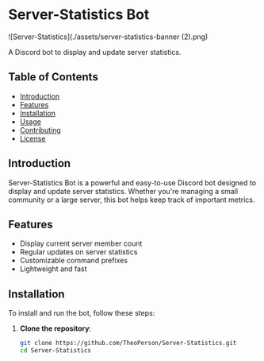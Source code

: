 # Server-Statistics Bot

![Server-Statistics](./assets/server-statistics-banner (2).png)

A Discord bot to display and update server statistics.

## Table of Contents

- [Introduction](#introduction)
- [Features](#features)
- [Installation](#installation)
- [Usage](#usage)
- [Contributing](#contributing)
- [License](#license)

## Introduction

Server-Statistics Bot is a powerful and easy-to-use Discord bot designed to display and update server statistics. Whether you're managing a small community or a large server, this bot helps keep track of important metrics.

## Features

- Display current server member count
- Regular updates on server statistics
- Customizable command prefixes
- Lightweight and fast

## Installation

To install and run the bot, follow these steps:

1. **Clone the repository**:
   ```bash
   git clone https://github.com/TheoPerson/Server-Statistics.git
   cd Server-Statistics
